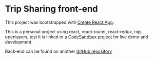 # Trip Sharing front-end

This project was bootstrapped with [Create React App](https://github.com/facebookincubator/create-react-app).

This is a personal project using react, react-router, react-redux, rxjs, openlayers, jest
It is linked to a [CodeSandbox project](https://codesandbox.io/s/happy-frog-vg06i) for live demo and development.

Back-end can be found on another [GitHub repository](https://github.com/rduteil/trip_sharing_back)
